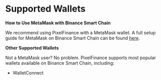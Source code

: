 # Supported Wallets

**How to Use MetaMask with Binance Smart Chain**

We recommend using PixelFinance with a MetaMask wallet. A full setup guide for MetaMask on Binance Smart Chain can be found [here](https://docs.binance.org/smart-chain/wallet/metamask.html).

**Other Supported Wallets**

Not a MetaMask user? No problem. PixelFinance supports most popular wallets available on Binance Smart Chain, including:

* WalletConnect
